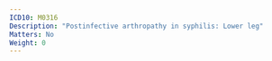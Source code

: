 ```yaml
---
ICD10: M0316
Description: "Postinfective arthropathy in syphilis: Lower leg"
Matters: No
Weight: 0
---
```



